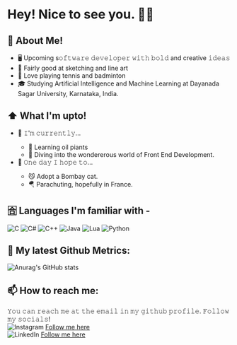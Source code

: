 # Hey! Nice to see you. 👋🏼
## 📖 About Me! 
 <ul>
  <li>🖥 Upcoming s𝚘𝚏𝚝𝚠𝚊𝚛𝚎 𝚍𝚎𝚟𝚎𝚕𝚘𝚙𝚎𝚛 𝚠𝚒𝚝𝚑 𝚋𝚘𝚕𝚍 and creative 𝚒𝚍𝚎𝚊𝚜</li>
  <li>🎨 Fairly good at sketching and line art</li>
  <li>🏓 Love playing tennis and badminton</li>
  <li>🎓 Studying Artificial Intelligence and Machine Learning at Dayanada Sagar University, Karnataka, India.</li>
</ul> 

## ⬆ What I'm upto!
 <ul>
  <li>🔨 𝙸'𝚖 𝚌𝚞𝚛𝚛𝚎𝚗𝚝𝚕𝚢...</li>
   <ul>
     <li>🎨 Learning oil piants</li>
     <li>👾 Diving into the wondererous world of Front End Development.</li>
   </ul>
  <li>🤞 𝙾𝚗𝚎 𝚍𝚊𝚢 𝙸 𝚑𝚘𝚙𝚎 𝚝𝚘... </li>
   <ul>
     <li>😼 Adopt a Bombay cat.</li>
     <li>🪂 Parachuting, hopefully in France.</li>
   </ul>
</ul> 

## 🈴 Languages I'm familiar with -
![C](https://img.shields.io/badge/c-%2300599C.svg?style=for-the-badge&logo=c&logoColor=white) ![C#](https://img.shields.io/badge/c%23-%23239120.svg?style=for-the-badge&logo=c-sharp&logoColor=white) ![C++](https://img.shields.io/badge/c++-%2300599C.svg?style=for-the-badge&logo=c%2B%2B&logoColor=white) ![Java](https://img.shields.io/badge/java-%23ED8B00.svg?style=for-the-badge&logo=openjdk&logoColor=white) ![Lua](https://img.shields.io/badge/lua-%232C2D72.svg?style=for-the-badge&logo=lua&logoColor=white) ![Python](https://img.shields.io/badge/python-3670A0?style=for-the-badge&logo=python&logoColor=ffdd54)

## 🔔 My latest Github Metrics:

![Anurag's GitHub stats](https://github-readme-stats.vercel.app/api?username=BackBenchDreamer&show_icons=true&theme=tokyonight)

## 📫 How to reach me: 

𝚈𝚘𝚞 𝚌𝚊𝚗 𝚛𝚎𝚊𝚌𝚑 𝚖𝚎 𝚊𝚝 𝚝𝚑𝚎 𝚎𝚖𝚊𝚒𝚕 𝚒𝚗 𝚖𝚢 𝚐𝚒𝚝𝚑𝚞𝚋 𝚙𝚛𝚘𝚏𝚒𝚕𝚎. 𝙵𝚘𝚕𝚕𝚘𝚠 𝚖𝚢 𝚜𝚘𝚌𝚒𝚊𝚕𝚜! <br>
![Instagram](https://img.shields.io/badge/Instagram-%23E4405F.svg?style=for-the-badge&logo=Instagram&logoColor=white) <a href="https://www.instagram.com/back_bench_dreamer/">Follow me here</a> <br>
![LinkedIn](https://img.shields.io/badge/linkedin-%230077B5.svg?style=for-the-badge&logo=linkedin&logoColor=white) <a href="https://www.linkedin.com/in/jeyv/">Follow me here</a>
